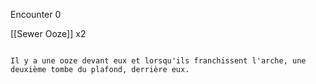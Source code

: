 Encounter 0

[[Sewer Ooze]] x2

```ad-note

Il y a une ooze devant eux et lorsqu'ils franchissent l'arche, une deuxième tombe du plafond, derrière eux.

```
